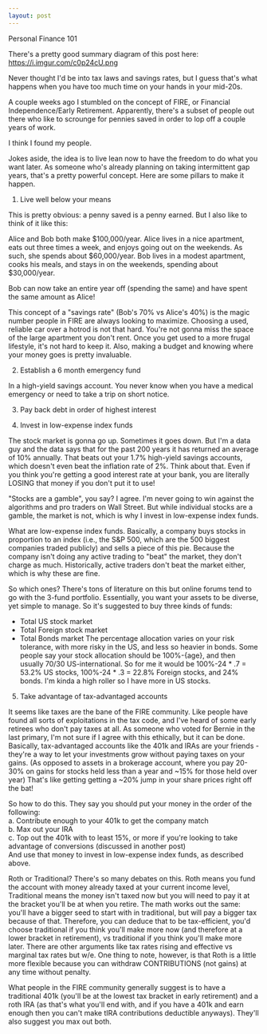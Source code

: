 ```yaml
---
layout: post
---
```

Personal Finance 101  
  
There's a pretty good summary diagram of this post here: https://i.imgur.com/c0p24cU.png  
  
Never thought I'd be into tax laws and savings rates, but I guess that's what happens when you have too much time on your hands in your mid-20s.  
  
A couple weeks ago I stumbled on the concept of FIRE, or Financial Independence/Early Retirement. Apparently, there's a subset of people out there who like to scrounge for pennies saved in order to lop off a couple years of work.  
  
I think I found my people.  
  
Jokes aside, the idea is to live lean now to have the freedom to do what you want later. As someone who's already planning on taking intermittent gap years, that's a pretty powerful concept. Here are some pillars to make it happen.  
  
1. Live well below your means  
  
This is pretty obvious: a penny saved is a penny earned. But I also like to think of it like this:   
  
Alice and Bob both make $100,000/year. Alice lives in a nice apartment, eats out three times a week, and enjoys going out on the weekends. As such, she spends about $60,000/year. Bob lives in a modest apartment, cooks his meals, and stays in on the weekends, spending about $30,000/year.  
  
Bob can now take an entire year off (spending the same) and have spent the same amount as Alice!  
  
This concept of a "savings rate" (Bob's 70% vs Alice's 40%) is the magic number people in FIRE are always looking to maximize. Choosing a used, reliable car over a hotrod is not that hard. You're not gonna miss the space of the large apartment you don't rent. Once you get used to a more frugal lifestyle, it's not hard to keep it. Also, making a budget and knowing where your money goes is pretty invaluable.
  
2. Establish a 6 month emergency fund  
  
In a high-yield savings account. You never know when you have a medical emergency or need to take a trip on short notice.  
  
3. Pay back debt in order of highest interest
  
4. Invest in low-expense index funds  
  
The stock market is gonna go up. Sometimes it goes down. But I'm a data guy and the data says that for the past 200 years it has returned an average of 10% annually. That beats out your 1.7% high-yield savings accounts, which doesn't even beat the inflation rate of 2%. Think about that. Even if you think you're getting a good interest rate at your bank, you are literally LOSING that money if you don't put it to use!  
  
"Stocks are a gamble", you say? I agree. I'm never going to win against the algorithms and pro traders on Wall Street. But while individual stocks are a gamble, the market is not, which is why I invest in low-expense index funds.  
  
What are low-expense index funds. Basically, a company buys stocks in proportion to an index (i.e., the S&P 500, which are the 500 biggest companies traded publicly) and sells a piece of this pie. Because the company isn't doing any active trading to "beat" the market, they don't charge as much. Historically, active traders don't beat the market either, which is why these are fine.  
  
So which ones? There's tons of literature on this but online forums tend to go with the 3-fund portfolio. Essentially, you want your assets to be diverse, yet simple to manage. So it's suggested to buy three kinds of funds:  
  - Total US stock market  
  - Total Foreign stock market  
  - Total Bonds market
The percentage allocation varies on your risk tolerance, with more risky in the US, and less so heavier in bonds. Some people say your stock allocation should be 100%-{age}, and then usually 70/30 US-international. So for me it would be 100%-24 * .7 = 53.2% US stocks, 100%-24 * .3 = 22.8% Foreign stocks, and 24% bonds. I'm kinda a high roller so I have more in US stocks.  
  
5. Take advantage of tax-advantaged accounts  
  
It seems like taxes are the bane of the FIRE community. Like people have found all sorts of exploitations in the tax code, and I've heard of some early retirees who don't pay taxes at all. As someone who voted for Bernie in the last primary, I'm not sure if I agree with this ethically, but it can be done. Basically, tax-advantaged accounts like the 401k and IRAs are your friends - they're a way to let your investments grow without paying taxes on your gains. (As opposed to assets in a brokerage account, where you pay 20-30% on gains for stocks held less than a year and ~15% for those held over year) That's like getting getting a ~20% jump in your share prices right off the bat!  
  
So how to do this. They say you should put your money in the order of the following:  
  a. Contribute enough to your 401k to get the company match  
  b. Max out your IRA  
  c. Top out the 401k with to least 15%, or more if you're looking to take advantage of conversions (discussed in another post)  
And use that money to invest in low-expense index funds, as described above.
  
Roth or Traditional? There's so many debates on this. Roth means you fund the account with money already taxed at your current income level, Traditional means the money isn't taxed now but you will need to pay it at the bracket you'll be at when you retire. The math works out the same: you'll have a bigger seed to start with in traditional, but will pay a bigger tax because of that. Therefore, you can deduce that to be tax-efficient, you'd choose traditional if you think you'll make more now (and therefore at a lower bracket in retirement), vs traditional if you think you'll make more later. There are other arguments like tax rates rising and effective vs marginal tax rates but w/e. One thing to note, however, is that Roth is a little more flexible because you can withdraw CONTRIBUTIONS (not gains) at any time without penalty. 
  
What people in the FIRE community generally suggest is to have a traditional 401k (you'll be at the lowest tax bracket in early retirement) and a roth IRA (as that's what you'll end with, and if you have a 401k and earn enough then you can't make tIRA contributions deductible anyways). They'll also suggest you max out both.
